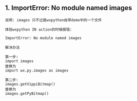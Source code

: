 
## 1. ImportError: No module named images  

```
说明: images 只不过是wxpython自带demo中的一个文件

体验wxpython IN action的时候报错:

ImportError: No module named images

解决办法

第一步:
import images
替换为
import wx.py.images as images

第二步:
images.getVippiBitmap()
替换为
images.getPyBitmap()
```